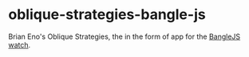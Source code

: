 # oblique-strategies-bangle-js
Brian Eno's Oblique Strategies, the in the form of app for the [BangleJS watch](https://banglejs.com).
